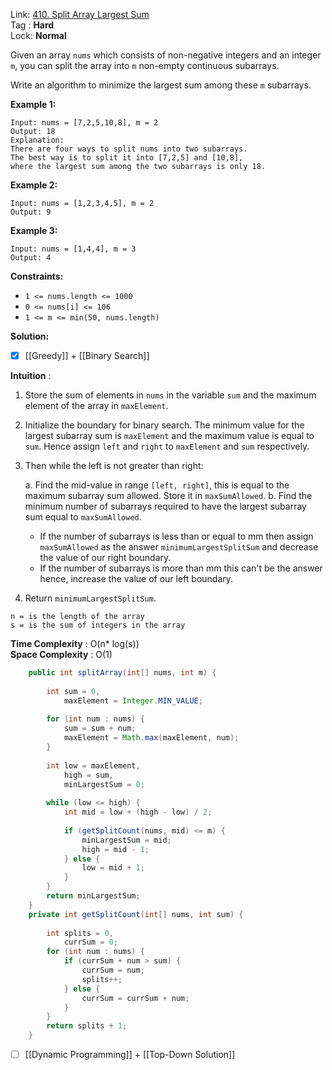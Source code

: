 Link: [410. Split Array Largest Sum](https://leetcode.com/problems/split-array-largest-sum/) <br>
Tag : **Hard**<br>
Lock: **Normal**

Given an array `nums` which consists of non-negative integers and an integer `m`, you can split the array into `m` non-empty continuous subarrays.

Write an algorithm to minimize the largest sum among these `m` subarrays.

**Example 1:**
```
Input: nums = [7,2,5,10,8], m = 2
Output: 18
Explanation:
There are four ways to split nums into two subarrays.
The best way is to split it into [7,2,5] and [10,8],
where the largest sum among the two subarrays is only 18.
```

**Example 2:**
```
Input: nums = [1,2,3,4,5], m = 2
Output: 9
```

**Example 3:**
```
Input: nums = [1,4,4], m = 3
Output: 4
```

**Constraints:**
-   `1 <= nums.length <= 1000`
-   `0 <= nums[i] <= 106`
-   `1 <= m <= min(50, nums.length)`

**Solution:**

- [x] [[Greedy]] + [[Binary Search]]

**Intuition** :

1.  Store the sum of elements in `nums` in the variable `sum` and the maximum element of the array in `maxElement`.
2.  Initialize the boundary for binary search. The minimum value for the largest subarray sum is `maxElement` and the maximum value is equal to `sum`. Hence assign `left` and `right` to `maxElement` and `sum` respectively.
3.  Then while the left is not greater than right:
    
    a. Find the mid-value in range `[left, right]`, this is equal to the maximum subarray sum allowed. Store it in `maxSumAllowed`.
    b. Find the minimum number of subarrays required to have the largest subarray sum equal to `maxSumAllowed`.
    
    -   If the number of subarrays is less than or equal to mm then assign `maxSumAllowed` as the answer `minimumLargestSplitSum` and decrease the value of our right boundary.
    -   If the number of subarrays is more than mm this can't be the answer hence, increase the value of our left boundary.
4.  Return `minimumLargestSplitSum`.

```
n = is the length of the array
s = is the sum of integers in the array
```
**Time Complexity** : O(n* log(s))<br>
**Space Complexity** : O(1)

```java
    public int splitArray(int[] nums, int m) {
        
        int sum = 0,
            maxElement = Integer.MIN_VALUE;
        
        for (int num : nums) {
            sum = sum + num;
            maxElement = Math.max(maxElement, num);
        }
        
        int low = maxElement,
            high = sum,
            minLargestSum = 0;
        
        while (low <= high) {
            int mid = low + (high - low) / 2;
            
            if (getSplitCount(nums, mid) <= m) {
                minLargestSum = mid;
                high = mid - 1;
            } else {
                low = mid + 1;
            }
        }
        return minLargestSum;
    }
    private int getSplitCount(int[] nums, int sum) {
        
        int splits = 0,
            currSum = 0;
        for (int num : nums) {
            if (currSum + num > sum) {
                currSum = num;
                splits++;
            } else {
                currSum = currSum + num;
            }
        }
        return splits + 1;
    }
```

- [ ] [[Dynamic Programming]] + [[Top-Down Solution]]
